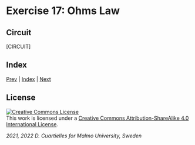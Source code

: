 # Exercise 17: Ohms Law

## Circuit

[CIRCUIT]

## Index

[Prev](../16-Buttons_library/16-Buttons_library.md) |  [Index](../course_index.md) |  [Next](../18-Resistors/18-Resistors.md)

## License

<a rel="license" href="http://creativecommons.org/licenses/by-sa/4.0/"><img alt="Creative Commons License" style="border-width:0" src="https://i.creativecommons.org/l/by-sa/4.0/80x15.png" /></a><br />This work is licensed under a <a rel="license" href="http://creativecommons.org/licenses/by-sa/4.0/">Creative Commons Attribution-ShareAlike 4.0 International License</a>.

*2021, 2022 D. Cuartielles for Malmo University, Sweden*
